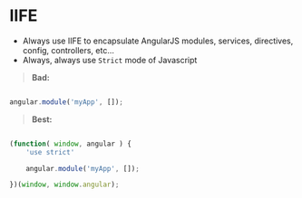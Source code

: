 # IIFE

* Always use IIFE to encapsulate AngularJS modules, services, directives, config, controllers, etc...
* Always, always use `Strict` mode of Javascript

> **Bad:**
```javascript

angular.module('myApp', []);

```

> **Best:**
```javascript

(function( window, angular ) {
    'use strict'

    angular.module('myApp', []);

})(window, window.angular);

```
